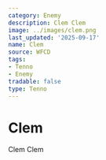 ```yaml
---
category: Enemy
description: Clem Clem
image: ../images/clem.png
last_updated: '2025-09-17'
name: Clem
source: WFCD
tags:
- Tenno
- Enemy
tradable: false
type: Tenno
---
```


# Clem

Clem Clem

